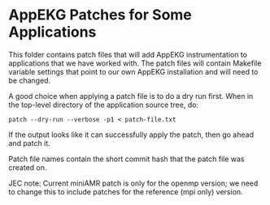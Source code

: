 # AppEKG Patches for Some Applications

This folder contains patch files that will add AppEKG instrumentation
to applications that we have worked with. The patch files will contain
Makefile variable settings that point to our own AppEKG installation
and will need to be changed.

A good choice when applying a patch file is to do a dry run first. When
in the top-level directory of the application source tree, do:
~~~
patch --dry-run --verbose -p1 < patch-file.txt
~~~
If the output looks like it can successfully apply the patch, then 
go ahead and patch it.

Patch file names contain the short commit hash that the patch file
was created on.

JEC note: Current miniAMR patch is only for the openmp version; we need
to change this to include patches for the reference (mpi only) version.
